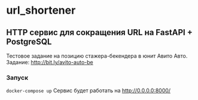 # url_shortener
## HTTP сервис для сокращения URL на FastAPI + PostgreSQL
Тестовое задание на позицию стажера-бекендера в юнит Авито Авто.
Задание: http://bit.ly/avito-auto-be
### Запуск
```docker-compose up```
Сервис будет работать на http://0.0.0.0:8000/
